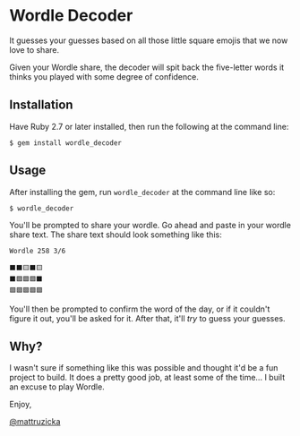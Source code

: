 # Wordle Decoder

It guesses your guesses based on all those little square emojis that we now love to share.

Given your Wordle share, the decoder will spit back the five-letter words it thinks you played with some degree of confidence.

## Installation

Have Ruby 2.7 or later installed, then run the following at the command line:

    $ gem install wordle_decoder

## Usage

After installing the gem, run `wordle_decoder` at the command line like so:

    $ wordle_decoder

You'll be prompted to share your wordle. Go ahead and paste in your wordle share text. The share text should look something like this:

```
Wordle 258 3/6

⬛⬛🟨⬛🟨
⬛🟩🟩🟩⬛
🟩🟩🟩🟩🟩
```
You'll then be prompted to confirm the word of the day, or if it couldn't figure it out, you'll be asked for it. After that, it'll _try_ to guess your guesses.

## Why?

I wasn't sure if something like this was possible and thought it'd be a fun project to build. It does a pretty good job, at least some of the time... I built an excuse to play Wordle.

Enjoy,

[@mattruzicka](https://twitter.com/mattruzicka)
